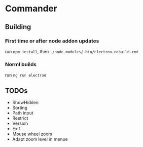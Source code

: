 # Commander
## Building
### First time or after node addon updates
run ```npm install```, then ```./node_modules/.bin/electron-rebuild.cmd```

### Norml builds
run ```ng run electron```
## TODOs
* ShowHidden
* Sorting
* Path input
* Restrict
* Version
* Exif
* Mouse wheel zoom
* Adapt zoom level in menue



